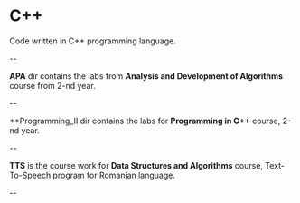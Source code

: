 C++
==========

Code written in C++ programming language.

--

**APA** dir contains the labs from **Analysis and Development of Algorithms** course from 2-nd year.

--

**Programming_II dir contains the labs for **Programming in C++** course, 2-nd year.

--

**TTS** is the course work for **Data Structures and Algorithms** course, Text-To-Speech program for Romanian language.

--

